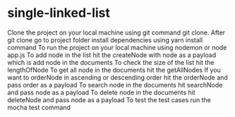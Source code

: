 # single-linked-list
Clone the project on your local machine using git command git clone.
After git clone go to project folder install dependencies using yarn install command
To run the project on your local machine using nodemon or node app.js
To add node in the list hit the createNode with node as a payload which is add node in the documents
To check the size of the list hit the lengthOfNode
To get all node in the documents hit the getAllNodes
If you want to orderNode in ascending or descending order hit the orderNode and pass order as a payload
To search node in the documents hit searchNode and pass node as a payload 
To delete node in the documents hit deleteNode and pass node as a payload 
To test the test cases run the mocha test command
